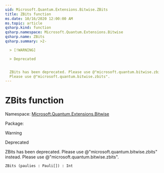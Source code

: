 ```yaml
---
uid: Microsoft.Quantum.Extensions.Bitwise.ZBits
title: ZBits function
ms.date: 10/16/2020 12:00:00 AM
ms.topic: article
qsharp.kind: function
qsharp.namespace: Microsoft.Quantum.Extensions.Bitwise
qsharp.name: ZBits
qsharp.summary: >2-

  > [!WARNING]

  > Deprecated


  ZBits has been deprecated. Please use @"microsoft.quantum.bitwise.zbits" instead.
  Please use @"microsoft.quantum.bitwise.zbits".
---
```


# ZBits function

Namespace: [Microsoft.Quantum.Extensions.Bitwise](xref:Microsoft.Quantum.Extensions.Bitwise)

Package: [](https://nuget.org/packages/)


> [!WARNING]
> Deprecated
ZBits has been deprecated. Please use @"microsoft.quantum.bitwise.zbits" instead.Please use @"microsoft.quantum.bitwise.zbits".

```Q#
ZBits (paulies : Pauli[]) : Int
```
